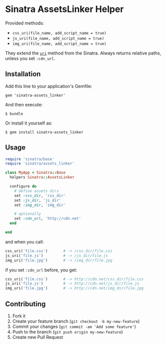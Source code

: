 # Sinatra AssetsLinker Helper

Provided methods:
* `css_uri(file_name, add_script_name = true)`
* `js_uri(file_name, add_script_name = true)`
* `img_uri(file_name, add_script_name = true)`

They extend the [`uri`][uri] method from the Sinatra. 
Always returns relative paths, unless you set `:cdn_url`.

## Installation

Add this line to your application's Gemfile:

    gem 'sinatra-assets_linker'

And then execute:

    $ bundle

Or install it yourself as:

    $ gem install sinatra-assets_linker

## Usage

```ruby
require 'sinatra/base'
require 'sinatra/assets_linker'

class MyApp < Sinatra::Base
  helpers Sinatra::AssetsLinker

  configure do
    # define assets dirs
    set :css_dir, 'css_dir'
    set :js_dir, 'js_dir'
    set :img_dir, 'img_dir'

    # optionally
    set :cdn_url, 'http://cdn.net'
  end

end
```

and when you call:

```ruby
css_uri('file.css')       # -> /css_dir/file.css
js_uri('file.js')         # -> /js_dir/file.js
img_uri('file.jpg')       # -> /img_dir/file.jpg
```

if you set `:cdn_url` before, you get:

```ruby
css_uri('file.css')       # -> http://cdn.net/css_dir/file.css
js_uri('file.js')         # -> http://cdn.net/js_dir/file.js
img_uri('file.jpg')       # -> http://cdn.net/img_dir/file.jpg
```

## Contributing

1. Fork it
2. Create your feature branch (`git checkout -b my-new-feature`)
3. Commit your changes (`git commit -am 'Add some feature'`)
4. Push to the branch (`git push origin my-new-feature`)
5. Create new Pull Request

[uri]: https://github.com/sinatra/sinatra/blob/master/lib/sinatra/base.rb#L265
